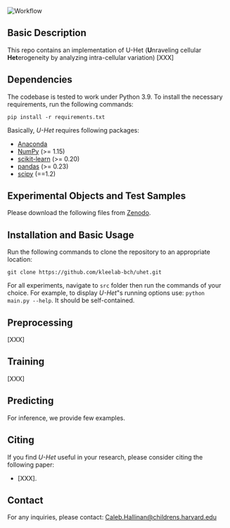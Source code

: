 ![Workflow](flowchart.png)

## Basic Description

This repo contains an implementation of U-Het (**U**nraveling cellular **Het**erogeneity by analyzing intra-cellular
variation) [XXX]

## Dependencies

The codebase is tested to work under Python 3.9. To install the necessary requirements, run the following commands:

``pip install -r requirements.txt``

Basically, *U-Het* requires following packages:

- [Anaconda](https://www.anaconda.com/)
- [NumPy](http://www.numpy.org/) (>= 1.15)
- [scikit-learn](https://scikit-learn.org/stable/) (>= 0.20)
- [pandas](http://pandas.pydata.org/) (>= 0.23)
- [scipy](https://www.scipy.org/index.html) (==1.2)

## Experimental Objects and Test Samples

Please download the following files from [Zenodo](XXX).

## Installation and Basic Usage

Run the following commands to clone the repository to an appropriate location:

``git clone https://github.com/kleelab-bch/uhet.git``

For all experiments, navigate to ``src`` folder then run the commands of your choice. For example, to display *U-Het*"s
running options use: `python main.py --help`. It should be self-contained.

## Preprocessing

[XXX]

## Training

[XXX]

## Predicting

For inference, we provide few examples.

## Citing

If you find *U-Het* useful in your research, please consider citing the following paper:

- [XXX].

## Contact

For any inquiries, please contact: [Caleb.Hallinan@childrens.harvard.edu](mailto:Caleb.Hallinan@childrens.harvard.edu)
